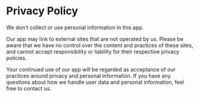 # Privacy Policy
We don't collect or use personal information in this app.

Our app may link to external sites that are not operated by us. Please be aware that we have no control over the content and practices of these sites, and cannot accept responsibility or liability for their respective privacy policies.

Your continued use of our app will be regarded as acceptance of our practices around privacy and personal information. If you have any questions about how we handle user data and personal information, feel free to contact us.
